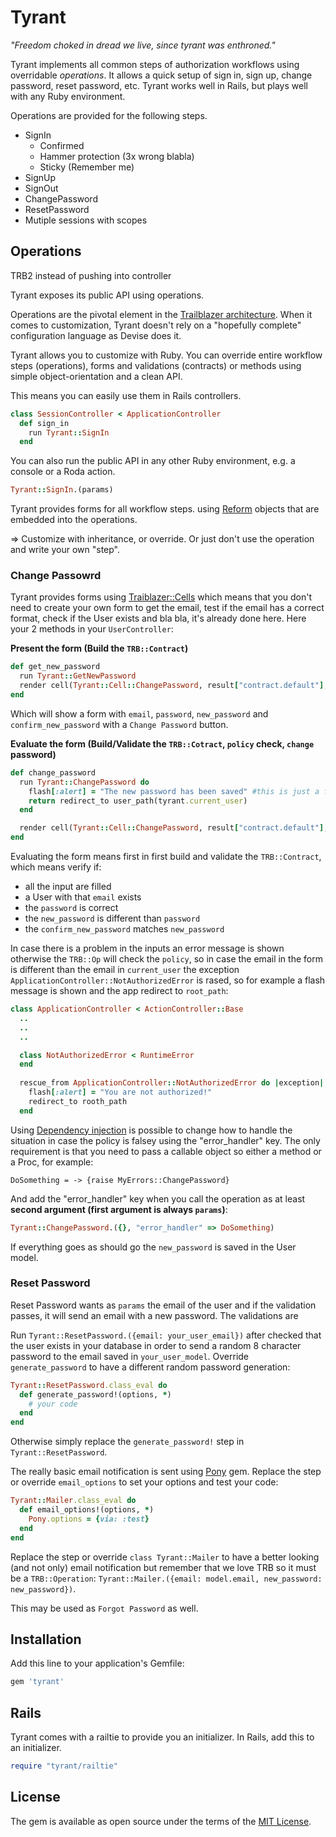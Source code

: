 # Tyrant

_"Freedom choked in dread we live, since tyrant was enthroned."_

Tyrant implements all common steps of authorization workflows using overridable _operations_. It allows a quick setup of sign in, sign up, change password, reset password, etc. Tyrant works well in Rails, but plays well with any Ruby environment.

Operations are provided for the following steps.

* SignIn
  * Confirmed
  * Hammer protection (3x wrong blabla)
  * Sticky (Remember me)
* SignUp
* SignOut
* ChangePassword
* ResetPassword
* Mutiple sessions with scopes

## Operations

TRB2 instead of pushing into controller


Tyrant exposes its public API using operations.

Operations are the pivotal element in the [Trailblazer architecture](https://github.com/apotonick/trailblazer). When it comes to customization, Tyrant doesn't rely on a "hopefully complete" configuration language as Devise does it.

Tyrant allows you to customize with Ruby. You can override entire workflow steps (operations), forms and validations (contracts) or methods using simple object-orientation and a clean API.


This means you can easily use them in Rails controllers.

```ruby
class SessionController < ApplicationController
  def sign_in
    run Tyrant::SignIn
  end
```

You can also run the public API in any other Ruby environment, e.g. a console or a Roda action.

```ruby
Tyrant::SignIn.(params)
```

Tyrant provides forms for all workflow steps. using [Reform](https://github.com/apotonick/reform) objects that are embedded into the operations.


=> Customize with inheritance, or override. Or just don't use the operation and write your own "step".

### Change Passowrd

Tyrant provides forms using [Traiblazer::Cells](https://github.com/trailblazer/cells) which means that you don't need to create your own form to get the email, test if the email has a correct format, check if the User exists and bla bla, it's already done here.
Here your 2 methods in your `UserController`:

**Present the form (Build the `TRB::Contract`)**
```ruby
def get_new_password
  run Tyrant::GetNewPassword
  render cell(Tyrant::Cell::ChangePassword, result["contract.default"], context: {"current_user" => User}, layout: Your::Cell::Layout)
end
```
Which will show a form with `email`, `password`, `new_password` and `confirm_new_password` with a `Change Password` button.

**Evaluate the form (Build/Validate the `TRB::Cotract`, `policy` check, `change` password)**
```ruby
def change_password
  run Tyrant::ChangePassword do
    flash[:alert] = "The new password has been saved" #this is just a flash message
    return redirect_to user_path(tyrant.current_user)
  end

  render cell(Tyrant::Cell::ChangePassword, result["contract.default"], context: {"current_user" => User}, layout: Your::Cell::Layout)
end
```

Evaluating the form means first in first build and validate the `TRB::Contract`, which means verify if:

* all the input are filled
* a User with that `email` exists
* the `password` is correct
* the `new_password` is different than `password`
* the `confirm_new_password` matches `new_password`

In case there is a problem in the inputs an error message is shown otherwise the `TRB::Op` will check the `policy`, so in case the email in the form is different than the email in `current_user` the exception `ApplicationController::NotAuthorizedError` is rased, so for example a flash message is shown and the app redirect to `root_path`:

```ruby
class ApplicationController < ActionController::Base
  ..
  ..
  ..

  class NotAuthorizedError < RuntimeError
  end
  
  rescue_from ApplicationController::NotAuthorizedError do |exception|
    flash[:alert] = "You are not authorized!"
    redirect_to rooth_path
  end
```
Using [Dependency injection](http://trailblazer.to/gems/operation/2.0/api.html#dependency-injection) is possible to change how to handle the situation in case the policy is falsey using the "error_handler" key. The only requirement is that you need to pass a callable object so either a method or a Proc, for example:

```rybu
DoSomething = -> {raise MyErrors::ChangePassword}
```
And add the "error_handler" key when you call the operation as at least **second argument (first argument is always `params`)**:
```ruby
Tyrant::ChangePassword.({}, "error_handler" => DoSomething)
```
If everything goes as should go the `new_password` is saved in the User model.

### Reset Password

Reset Password wants as `params` the email of the user and if the validation passes, it will send an email with a new password.
The validations are 

Run `Tyrant::ResetPassword.({email: your_user_email})` after checked that the user exists in your database in order to send a random 8 character password to the email saved in `your_user_model`.
Override `generate_password` to have a different random password generation:
```ruby
Tyrant::ResetPassword.class_eval do 
  def generate_password!(options, *)
    # your code
  end
end
```
Otherwise simply replace the `generate_password!` step in `Tyrant::ResetPassword`.

The really basic email notification is sent using [Pony](https://github.com/benprew/pony) gem.
Replace the step or override `email_options` to set your options and test your code:
```ruby
Tyrant::Mailer.class_eval do 
  def email_options!(options, *)
    Pony.options = {via: :test}
  end  
end
```

Replace the step or override `class Tyrant::Mailer` to have a better looking (and not only) email notification but remember that we love TRB so it must be a `TRB::Operation`: `Tyrant::Mailer.({email: model.email, new_password: new_password})`.

This may be used as `Forgot Password` as well.

## Installation

Add this line to your application's Gemfile:

```ruby
gem 'tyrant'
```

## Rails

Tyrant comes with a railtie to provide you an initializer. In Rails, add this to an initializer.

```ruby
require "tyrant/railtie"
```


## License

The gem is available as open source under the terms of the [MIT License](http://opensource.org/licenses/MIT).

